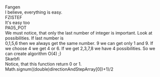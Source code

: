 Fangen </br>
I believe, everything is easy.</br>
FZISTEF</br>
It's easy too </br>
PA05_POT</br>
We must notice, that only the last number of integer is important. Look at possibilities.
If last number is </br>
0,1,5,6 then we always get the same number.
9 we can get only 1 and 9. If we choose 4 we get 4 or 6.
If we get 2,3,7,8 we have 4 possibilities.
So we can create algorithm O(4) ;) </br>
Skarbfi </br>
Notice, that this function return 0 or 1.
Math.signum((double)directionAndStepArray[0])+1)/2
